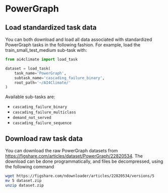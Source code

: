 # PowerGraph

## Load standardized task data

You can both download and load all data associated with standardized PowerGraph tasks
in the following fashion. For example, load the train_small_test_medium sub-task
with:

```Python
from ai4climate import load_task

dataset = load_task(
    task_name='PowerGraph', 
    subtask_name='cascading_failure_binary',
    root_path='~/AI4Climate/'
)
```

Available sub-tasks are:
- `cascading_failure_binary`
- `cascading_failure_multiclass`
- `demand_not_served`
- `cascading_failure_sequence`


## Download raw task data

You can download the raw PowerGraph datasets from 
https://figshare.com/articles/dataset/PowerGraph/22820534. The download can be
done programmatically, and files be decompressed, using the following command

```bash
wget https://figshare.com/ndownloader/articles/22820534/versions/5
mv 5 dataset.zip
unzip dataset.zip
```

